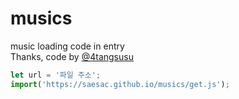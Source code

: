 # musics
music loading code in entry <br>
Thanks, code by [@4tangsusu](https://github.com/4tangsusu) <br>

````js
let url = '파일 주소';
import('https://saesac.github.io/musics/get.js');

